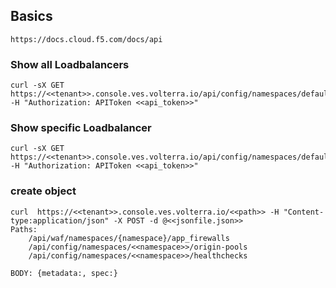 ## Basics
    https://docs.cloud.f5.com/docs/api

### Show all Loadbalancers
    curl -sX GET https://<<tenant>>.console.ves.volterra.io/api/config/namespaces/default/http_loadbalancers -H "Authorization: APIToken <<api_token>>"

### Show specific Loadbalancer
    curl -sX GET https://<<tenant>>.console.ves.volterra.io/api/config/namespaces/default/http_loadbalancers/<<lb_name>> -H "Authorization: APIToken <<api_token>>"

### create object
    curl  https://<<tenant>>.console.ves.volterra.io/<<path>> -H "Content-type:application/json" -X POST -d @<<jsonfile.json>>
    Paths:
        /api/waf/namespaces/{namespace}/app_firewalls
        /api/config/namespaces/<<namespace>>/origin-pools
        /api/config/namespaces/<<namespace>>/healthchecks

    BODY: {metadata:, spec:}

